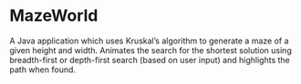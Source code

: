# MazeWorld

A Java application which uses Kruskal’s algorithm to generate a maze of a given height and width. Animates the search for the shortest solution using breadth-first or depth-first search (based on user input) and highlights the path when found.
